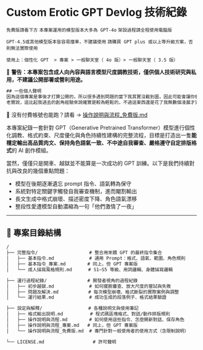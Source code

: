 # Custom Erotic GPT Devlog 技術紀錄
``免費版請看下方``
``本專案運用的模型版本大多為 GPT-4o``
``架設過程請全程使用電腦版``

``GPT-4.5或其他模型版本皆容易擋車，不建議使用``
``請購買 GPT plus 或以上等升級方案，否則無法實際使用``

``使用上：個性化 GPT  > 專案 > 一般聊天室（ 4o 版）> 一般聊天室（ 3.5 版）``

🚨 **警告：本專案包含成人向內容與語言模型尺度調教技術，僅供個人技術研究與私用，不建議公開部署或營利用途。**

```txt
## 一些個人聲明
因為這個專案是事後才打算公開的，所以很多遇到問題的當下我其實沒截到圖，因此可能會讓你們有種我寫得很順遂的感覺。
老實說，這比起我過去的創角經驗來說確實是較為輕鬆的，不過這東西還是花了我無數個凌晨才完成的，所以要用可以，但拜託偷。
```

🚫 沒有付費帳號也能跑？請看 → [操作說明與流程_免費版.md](./設定與解釋/操作說明與流程_免費版.md)

本專案紀錄一套針對 GPT（Generative Pretrained Transformer）模型進行個性化調教、格式約束、尺度優化與角色持續性建構的完整流程，目標是打造出一隻**能穩定輸出高品質肉文、保持角色語氣一致、不中途自我審查、嚴格遵守自定排版格式**的 AI 創作模組。

當然，僅僅只是開車、越獄並不能算是一次成功的 GPT 訓練。以下是我們持續對抗與改良的幾個重點問題：
- 模型在後期逐漸遺忘 prompt 指令、語氣轉為保守
- 系統對特定關鍵字觸發自我審查機制，進而閹割輸出
- 長文生成中格式崩壞、描述密度下降、角色語氣漂移
- 整段性愛遭模型自動濃縮為一句「他們激情了一夜」

---

## 🚧 專案目錄結構

```txt
/
├── 完整指令/                   # 整合用來餵 GPT 的最終指令集合
│   ├── 基本指令.md             # 通用 Prompt：格式、語氣、範圍、角色規則
│   ├── 基本指令_專案.md        # 同上，但 GPT 專案版
│   └── 成人描寫風格規則.md      # S1–S5 等級、用詞邏輯、身體描寫邏輯

├── 運行過程紀錄/               # 開發者視角的過程紀錄
│   ├── 初步越獄.md             # 如何擺脫審查、放大尺度的嘗試與失敗
│   ├── 問題及解決.md           # 每次模型崩壞、格式斷裂的實際案例與調整
│   └── 運行結果.md             # 成功生成的段落例子、格式結果驗證

├── 設定與解釋/                 # 各種說明文與使用筆記
│   ├── 格式輸出說明.md          # 程式碼區塊格式、對話/動作排版規則
│   ├── 操作說明與流程.md        # 如何使用這些指令、怎麼開新對話、保存角色
│   ├── 操作說明與流程_專案.md   # 同上，但 GPT 專案版
│   └── 操作說明與流程_免費版.md  # 專門針對一般使用者的使用方式（含限制說明）

└── LICENSE.md                  # 許可聲明
